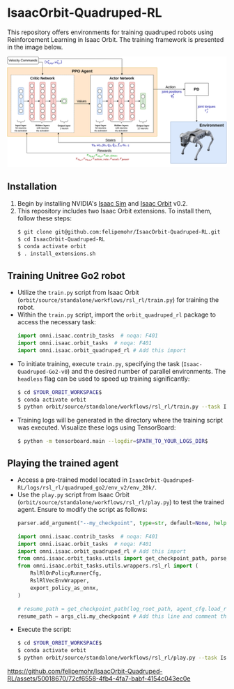 # IsaacOrbit-Quadruped-RL

This repository offers environments for training quadruped robots using Reinforcement Learning in Isaac Orbit. The training framework is presented in the image below.

![Training Diagram](paper/TrainingDiagram.drawio.png)

## Installation
1. Begin by installing NVIDIA's [Isaac Sim](https://docs.omniverse.nvidia.com/isaacsim/latest/index.html) and [Isaac Orbit](https://isaac-sim.github.io/IsaacLab/) v0.2.
2. This repository includes two Isaac Orbit extensions. To install them, follow these steps:
   ```bash
   $ git clone git@github.com:felipemohr/IsaacOrbit-Quadruped-RL.git
   $ cd IsaacOrbit-Quadruped-RL
   $ conda activate orbit
   $ . install_extensions.sh
   ```

## Training Unitree Go2 robot
- Utilize the `train.py` script from Isaac Orbit (`orbit/source/standalone/workflows/rsl_rl/train.py`) for training the robot.
- Within the `train.py` script, import the `orbit_quadruped_rl` package to access the necessary task:
  ```python
  import omni.isaac.contrib_tasks  # noqa: F401
  import omni.isaac.orbit_tasks  # noqa: F401
  import omni.isaac.orbit_quadruped_rl # Add this import
  ```
- To initiate training, execute `train.py`, specifying the task (`Isaac-Quadruped-Go2-v0`) and the desired number of parallel environments. The `headless` flag can be used to speed up training significantly:
  ```bash
  $ cd $YOUR_ORBIT_WORKSPACE$
  $ conda activate orbit
  $ python orbit/source/standalone/workflows/rsl_rl/train.py --task Isaac-Quadruped-Go2-v0 --num_envs 2048 --headless
  ```
- Training logs will be generated in the directory where the training script was executed. Visualize these logs using TensorBoard:
  ```bash
  $ python -m tensorboard.main --logdir=$PATH_TO_YOUR_LOGS_DIR$
  ```

## Playing the trained agent
- Access a pre-trained model located in `IsaacOrbit-Quadruped-RL/logs/rsl_rl/quadruped_go2/env_v2/env_20k/`.
- Use the `play.py` script from Isaac Orbit (`orbit/source/standalone/workflows/rsl_rl/play.py`) to test the trained agent. Ensure to modify the script as follows:
  ```python
  parser.add_argument("--my_checkpoint", type=str, default=None, help="Path to model checkpoint.") # Add this new argument
  ```
  ```python
  import omni.isaac.contrib_tasks  # noqa: F401
  import omni.isaac.orbit_tasks  # noqa: F401
  import omni.isaac.orbit_quadruped_rl # Add this import
  from omni.isaac.orbit_tasks.utils import get_checkpoint_path, parse_env_cfg
  from omni.isaac.orbit_tasks.utils.wrappers.rsl_rl import (
      RslRlOnPolicyRunnerCfg,
      RslRlVecEnvWrapper,
      export_policy_as_onnx,
  )
  ```
  ```python
  # resume_path = get_checkpoint_path(log_root_path, agent_cfg.load_run, agent_cfg.load_checkpoint)
  resume_path = args_cli.my_checkpoint # Add this line and comment the above
  ```
- Execute the script:
  ```bash
  $ cd $YOUR_ORBIT_WORKSPACE$
  $ conda activate orbit
  $ python orbit/source/standalone/workflows/rsl_rl/play.py --task Isaac-Quadruped-Go2-v0 --my_checkpoint IsaacOrbit-Quadruped-RL/logs/rsl_rl/quadruped_go2/env_v2/env_20k/model_19999.pt
  ```

https://github.com/felipemohr/IsaacOrbit-Quadruped-RL/assets/50018670/72cf6558-4fb4-4fa7-babf-4154c043ec0e


